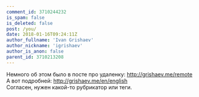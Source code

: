 ```yaml
---
comment_id: 3710244232
is_spam: false
is_deleted: false
post: /you/
date: 2018-01-16T09:24:11Z
author_fullname: 'Ivan Grishaev'
author_nickname: 'igrishaev'
author_is_anon: false
parent_id: 3710213208
---
```


<p>Немного об этом было в посте про удаленку: <a href="http://grishaev.me/remote" rel="nofollow noopener" title="http://grishaev.me/remote">http://grishaev.me/remote</a><br>А вот подробней: <a href="http://grishaev.me/en/english" rel="nofollow noopener" title="http://grishaev.me/en/english">http://grishaev.me/en/english</a><br>Согласен, нужен какой-то рубрикатор или теги.</p>
